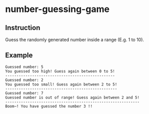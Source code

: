 # number-guessing-game

## Instruction
Guess the randomly generated number inside a range (E.g. 1 to 10).

## Example
```
Guessed number: 5
You guessed too high! Guess again between 0 to 5!
-------------------------------------------------
Guessed number: 2
You guessed too small! Guess again between 2 to 5!
--------------------------------------------------
Guessed number: 7
Guessed number is out of range! Guess again between 2 and 5!
------------------------------------------------------------
Boom~! You have guessed the number 3 !!
```
